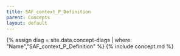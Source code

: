 ```yaml
---
title: SAF_context_P_Definition
parent: Concepts
layout: default
---
```

{% assign diag = site.data.concept-diags | where: "Name","SAF_context_P_Definition" %}
{% include concept.md %}